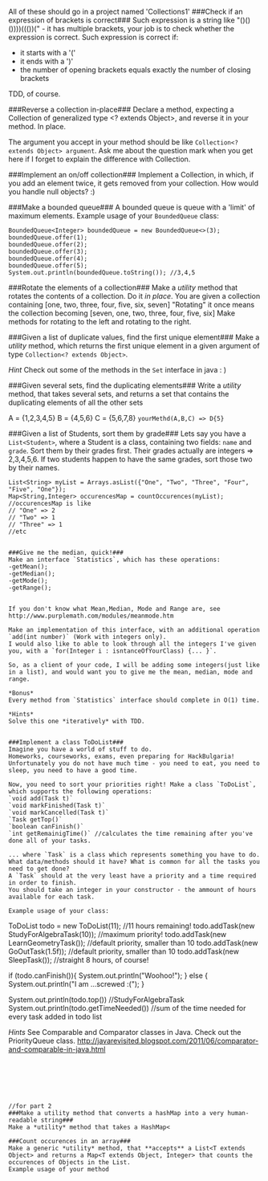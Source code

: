 All of these should go in a project named 'Collections1'
###Check if an expression of brackets is correct###
Such expression is a string like "()()())))((())(" - it has multiple brackets, your job is to check whether the expression is correct.
Such expression is correct if:
- it starts with a '('
- it ends with a ')'
- the number of opening brackets equals exactly the number of closing brackets

TDD, of course.
 
###Reverse a collection in-place###
Declare a method, expecting a Collection of generalized type <? extends Object>, and reverse it in your method. In place.

The argument you accept in your method should be like `Collection<? extends Object> argument`. Ask me about the question mark when you get here if I forget to explain the difference with Collection<Object>.


###Implement an on/off collection###
Implement a Collection, in which, if you add an element twice, it gets removed from your collection.
How would you handle null objects? :)

###Make a bounded queue###
A bounded queue is queue with a 'limit' of maximum elements.
Example usage of your `BoundedQueue` class:
```
BoundedQueue<Integer> boundedQueue = new BoundedQueue<>(3);
boundedQueue.offer(1);
boundedQueue.offer(2);
boundedQueue.offer(3);
boundedQueue.offer(4);
boundedQueue.offer(5);
System.out.println(boundedQueue.toString()); //3,4,5
```

###Rotate the elements of a collection###
Make a *utility* method that rotates the contents of a collection. Do it *in place*.
You are given a collection containing [one, two, three, four, five, six, seven]
"Rotating" it once means the collection becoming [seven, one, two, three, four, five, six]
Make methods for rotating to the left and rotating to the right. 

###Given a list of duplicate values, find the first unique element###
Make a *utility* method, which returns the first unique element in a given argument of type `Collection<? extends Object>`.

*Hint*
Check out some of the methods in the `Set` interface in java : )


###Given several sets, find the duplicating elements###
Write a *utility* method, that takes several sets, and returns a set that contains the duplicating elements of all the other sets

A = {1,2,3,4,5}
B = {4,5,6}
C = {5,6,7,8}
`yourMethd(A,B,C) => D{5}`

###Given a list of Students, sort them by grade###
Lets say you have a `List<Student>`, where a Student is a class, containing two fields: `name` and `grade`.
Sort them by their grades first. Their grades actually are integers => 2,3,4,5,6. If two students happen to have the same grades, sort those two by their names.

```
List<String> myList = Arrays.asList({"One", "Two", "Three", "Four", "Five", "One"});
Map<String,Integer> occurencesMap = countOccurences(myList);
//occurencesMap is like 
// "One" => 2
// "Two" => 1
// "Three" => 1
//etc 


###Give me the median, quick!###
Make an interface `Statistics`, which has these operations:
-getMean();
-getMedian();
-getMode();
-getRange();


If you don't know what Mean,Median, Mode and Range are, see http://www.purplemath.com/modules/meanmode.htm

Make an implementation of this interface, with an additional operation `add(int number)` (Work with integers only).
I would also like to able to look through all the integers I've given you, with a `for(Integer i : isntanceOfYourClass) {... }`.

So, as a client of your code, I will be adding some integers(just like in a list), and would want you to give me the mean, median, mode and range.

*Bonus*
Every method from `Statistics` interface should complete in O(1) time.

*Hints*
Solve this one *iteratively* with TDD.


###Implement a class ToDoList###
Imagine you have a world of stuff to do.   
Homeworks, courseworks, exams, even preparing for HackBulgaria!  
Unfortunately you do not have much time - you need to eat, you need to sleep, you need to have a good time.  

Now, you need to sort your priorities right! Make a class `ToDoList`, which supports the following operations:
`void add(Task t)`
`void markFinished(Task t)`
`void markCancelled(Task t)`
`Task getTop()`
`boolean canFinish()`
`int getRemainigTime()` //calculates the time remaining after you've done all of your tasks.

... where `Task` is a class which represents something you have to do. What data/methods should it have? What is common for all the tasks you need to get done? 
A `Task` should at the very least have a priority and a time required in order to finish.
You should take an integer in your constructor - the ammount of hours available for each task.
 
Example usage of your class:
```
ToDoList todo = new ToDoList(11); //11 hours remaining!
todo.addTask(new StudyForAlgebraTask(10)); //maximum priority!
todo.addTask(new LearnGeometryTask()); //default priority, smaller than 10
todo.addTask(new GoOutTask(1.5f));  //default priority, smaller than 10
todo.addTask(new SleepTask()); //straight 8 hours, of course!

if (todo.canFinish()){
    System.out.println("Woohoo!");
} else {
    System.out.println("I am ...screwed :(");
}

System.out.println(todo.top()) //StudyForAlgebraTask
System.out.println(todo.getTimeNeeded()) //sum of the time needed for every task added in todo list

*Hints*
See Comparable and Comparator classes in Java. Check out the PriorityQueue class.
http://javarevisited.blogspot.com/2011/06/comparator-and-comparable-in-java.html

```






//for part 2
###Make a utility method that converts a hashMap into a very human-readable string###
Make a *utility* method that takes a HashMap<

###Count occurences in an array###
Make a generic *utility* method, that **accepts** a List<T extends Object> and returns a Map<T extends Object, Integer> that counts the occurences of Objects in the List.  
Example usage of your method  

